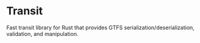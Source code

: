 # Transit

Fast transit library for Rust that provides GTFS serialization/deserialization,
validation, and manipulation.
